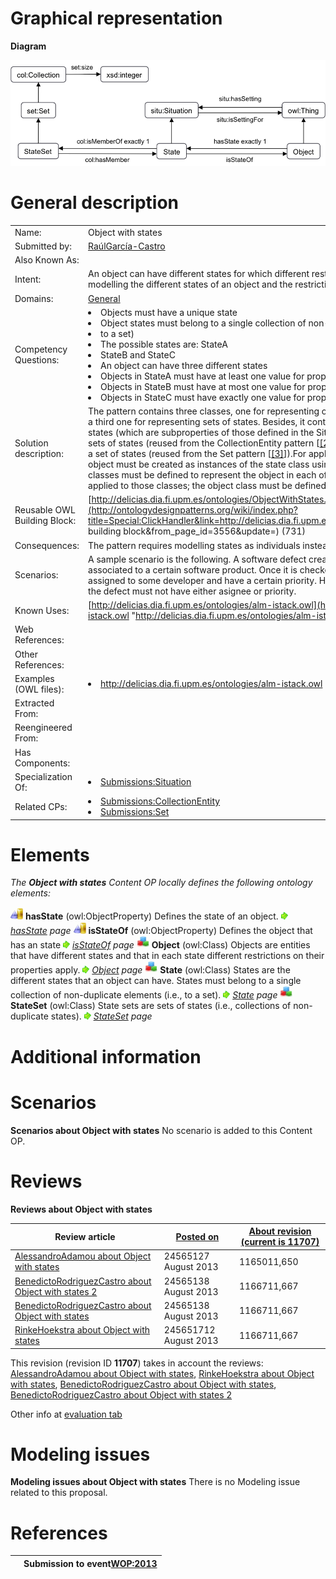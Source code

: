 #  Graphical representation


__Diagram__




[![Image:ObjectWithStatesODP.png](./ObjectWithStatesODP.png)](../Image/ObjectWithStatesODP.png.md "Image:ObjectWithStatesODP.png")




#  General description




|  |  |
| --- | --- |
|  Name: |  Object with states |
|  Submitted by: | [RaúlGarcía-Castro](../User/RaúlGarcía-Castro.md "User:RaúlGarcía-Castro") |
|  Also Known As: |  |
|  Intent: |  An object can have different states for which different restrictions apply. The goal of the pattern is to allow modelling the different states of an object and the restrictions on such object for its different states. |
|  Domains: | [General](../Community/General.md "Community:General") |
|  Competency Questions: | <li> Objects must have a unique state</li><li> Object states must belong to a single collection of non-duplicate elements (i.e.</li><li> to a set)</li><li> The possible states are: StateA</li><li> StateB and StateC</li><li> An object can have three different states</li><li> Objects in StateA must have at least one value for property property1</li><li> Objects in StateB must have at most one value for property property2</li><li> Objects in StateC must have exactly one value for property property3</li> |
|  Solution description: |  The pattern contains three classes, one for representing objects, another for representing object states, and a third one for representing sets of states. Besides, it contains object properties for relating objects and states (which are subproperties of those defined in the Situation pattern [[[1]](http://ontologydesignpatterns.org/cp/owl/situation.owl "http://ontologydesignpatterns.org/cp/owl/situation.owl")]) and for relating states and sets of states (reused from the CollectionEntity pattern [[[2]](http://ontologydesignpatterns.org/cp/owl/collectionentity.owl "http://ontologydesignpatterns.org/cp/owl/collectionentity.owl")]) and a datatype property for defining the size of a set of states (reused from the Set pattern [[[3]](http://ontologydesignpatterns.org/cp/owl/set.owl "http://ontologydesignpatterns.org/cp/owl/set.owl")]).For applying the pattern, first all the possible states of the object must be created as instances of the state class using the Value Partition pattern [[4]](http://www.w3.org/TR/swbp-specified-values/ "http://www.w3.org/TR/swbp-specified-values/"). Then, different classes must be defined to represent the object in each of the states and state-specific restrictions must be applied to those classes; the object class must be defined as a disjoint union of these classes. |
|  Reusable OWL Building Block: | [http://delicias.dia.fi.upm.es/ontologies/ObjectWithStates.owl](http://ontologydesignpatterns.org/wiki/index.php?title=Special:ClickHandler&link=http://delicias.dia.fi.upm.es/ontologies/ObjectWithStates.owl&message=OWL building block&from_page_id=3556&update=) (731) |
|  Consequences: |  The pattern requires modelling states as individuals instead of as literals. |
|  Scenarios: |  A sample scenario is the following. A software defect created in an issue tracker must have a creator and be associated to a certain software product. Once it is checked that the defect is reproducible, it must be assigned to some developer and have a certain priority. However, before checking the defect reproducilibty the defect must not have either asignee or priority. |
|  Known Uses: | [http://delicias.dia.fi.upm.es/ontologies/alm-istack.owl](http://delicias.dia.fi.upm.es/ontologies/alm-istack.owl "http://delicias.dia.fi.upm.es/ontologies/alm-istack.owl") |
|  Web References: |  |
|  Other References: |  |
|  Examples (OWL files): | <li><a class="external free" href="http://delicias.dia.fi.upm.es/ontologies/alm-istack.owl" rel="nofollow" title="http://delicias.dia.fi.upm.es/ontologies/alm-istack.owl">http://delicias.dia.fi.upm.es/ontologies/alm-istack.owl</a></li> |
|  Extracted From: |  |
|  Reengineered From: |  |
|  Has Components: |  |
|  Specialization Of: | <li><a href="../Situation/Situation.md" title="Submissions:Situation">Submissions:Situation</a></li> |
|  Related CPs: | <li><a href="../CollectionEntity/CollectionEntity.md" title="Submissions:CollectionEntity">Submissions:CollectionEntity</a></li><li><a href="../Set/Set.md" title="Submissions:Set">Submissions:Set</a></li> |


  




#  Elements


_The __Object with states__ Content OP locally defines the following ontology elements:_



[![ObjectProperty](./20px-ObjectProperty.gif)](../Image/ObjectProperty.gif.md "ObjectProperty") __hasState__ (owl:ObjectProperty) Defines the state of an object. 
 [![](./11px-ArrowRight.gif)](../Image/ArrowRight.gif.md "ArrowRight.gif") _[hasState](./Object_with_states/hasState.md "Submissions:Object with states/hasState") page_
[![ObjectProperty](./20px-ObjectProperty.gif)](../Image/ObjectProperty.gif.md "ObjectProperty") __isStateOf__ (owl:ObjectProperty) Defines the object that has an state 
 [![](./11px-ArrowRight.gif)](../Image/ArrowRight.gif.md "ArrowRight.gif") _[isStateOf](./Object_with_states/isStateOf.md "Submissions:Object with states/isStateOf") page_
[![Class](./20px-Class.gif)](../Image/Class.gif.md "Class") __Object__ (owl:Class) Objects are entities that have different states and that in each state different restrictions on their properties apply. 
 [![](./11px-ArrowRight.gif)](../Image/ArrowRight.gif.md "ArrowRight.gif") _[Object](../Object/Object.md "Submissions:Object with states/Object") page_
[![Class](./20px-Class.gif)](../Image/Class.gif.md "Class") __State__ (owl:Class) States are the different states that an object can have. States must belong to a single collection of non-duplicate elements (i.e., to a set). 
 [![](./11px-ArrowRight.gif)](../Image/ArrowRight.gif.md "ArrowRight.gif") _[State](../DetectorFinalState/DetectorFinalState.md "Submissions:Object with states/State") page_
[![Class](./20px-Class.gif)](../Image/Class.gif.md "Class") __StateSet__ (owl:Class) State sets are sets of states (i.e., collections of non-duplicate states). 
 [![](./11px-ArrowRight.gif)](../Image/ArrowRight.gif.md "ArrowRight.gif") _[StateSet](./Object_with_states/StateSet.md "Submissions:Object with states/StateSet") page_
  



  




#  Additional information


#  Scenarios



__Scenarios about Object with states__
No scenario is added to this Content OP.




#  Reviews



__Reviews about Object with states__


| Review article | [Posted on](../Property/CreationDate.md "Property:CreationDate") | [About revision (current is 11707)](../Property/ReviewAboutVersion.md "Property:ReviewAboutVersion") |
| --- | --- | --- |
| [AlessandroAdamou about Object with states](../Reviews/AlessandroAdamou_about_Object_with_states.md "Reviews:AlessandroAdamou about Object with states") | 24565127 August 2013 | 1165011,650 |
| [BenedictoRodriguezCastro about Object with states 2](../Reviews/BenedictoRodriguezCastro_about_Object_with_states_2.md "Reviews:BenedictoRodriguezCastro about Object with states 2") | 24565138 August 2013 | 1166711,667 |
| [BenedictoRodriguezCastro about Object with states](../Reviews/BenedictoRodriguezCastro_about_Object_with_states.md "Reviews:BenedictoRodriguezCastro about Object with states") | 24565138 August 2013 | 1166711,667 |
| [RinkeHoekstra about Object with states](../Reviews/RinkeHoekstra_about_Object_with_states.md "Reviews:RinkeHoekstra about Object with states") | 245651712 August 2013 | 1166711,667 |


This revision (revision ID __11707__) takes in account the reviews: [AlessandroAdamou about Object with states](../Reviews/AlessandroAdamou_about_Object_with_states.md "Reviews:AlessandroAdamou about Object with states"), [RinkeHoekstra about Object with states](../Reviews/RinkeHoekstra_about_Object_with_states.md "Reviews:RinkeHoekstra about Object with states"), [BenedictoRodriguezCastro about Object with states](../Reviews/BenedictoRodriguezCastro_about_Object_with_states.md "Reviews:BenedictoRodriguezCastro about Object with states"), [BenedictoRodriguezCastro about Object with states 2](../Reviews/BenedictoRodriguezCastro_about_Object_with_states_2.md "Reviews:BenedictoRodriguezCastro about Object with states 2")


Other info at [evaluation tab](http://ontologydesignpatterns.org/wiki/index.php?title=Submissions:Object_with_states&action=evaluation "http://ontologydesignpatterns.org/wiki/index.php?title=Submissions:Object_with_states&action=evaluation")




  




#  Modeling issues



__Modeling issues about Object with states__
There is no Modeling issue related to this proposal.




  




#  References


  






|  |  Submission to event[WOP:2013](../WOP/2013.md "WOP:2013") |
| --- | --- |